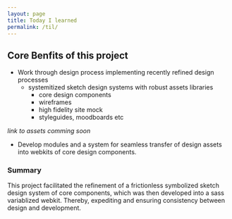 ```yaml
---
layout: page
title: Today I learned
permalink: /til/
---
```


## Core Benfits of this project
- Work through design process implementing recently refined design processes
  - systemitized sketch design systems with robust assets libraries
    - core design components
    - wireframes
    - high fidelity site mock
    - styleguides, moodboards etc

*link to assets comming soon*
<!-- [Check out the design assets here]( ) -->

- Develop modules and a system for seamless transfer of design assets into webkits of core design components.
<!-- __Checkout the assets__
  [webkit]()
  [webkit applied in project]()
  [webkit-modules-in-codepen]() -->


### Summary
This project facilitated the refinement of a frictionless symbolized sketch design system of core components, which was then developed into a sass variablized webkit. Thereby, expediting and ensuring consistency between design and development.
